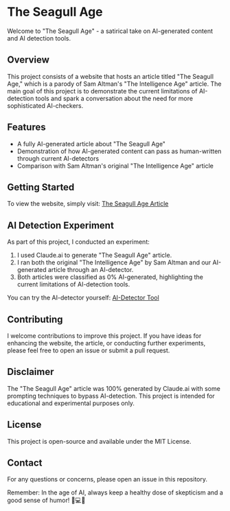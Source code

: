 # The Seagull Age

Welcome to "The Seagull Age" - a satirical take on AI-generated content and AI detection tools.

## Overview

This project consists of a website that hosts an article titled "The Seagull Age," which is a parody of Sam Altman's "The Intelligence Age" article. The main goal of this project is to demonstrate the current limitations of AI-detection tools and spark a conversation about the need for more sophisticated AI-checkers.

## Features

- A fully AI-generated article about "The Seagull Age"
- Demonstration of how AI-generated content can pass as human-written through current AI-detectors
- Comparison with Sam Altman's original "The Intelligence Age" article

## Getting Started

To view the website, simply visit: [The Seagull Age Article](https://sa.ingo-eichhorst.de)

## AI Detection Experiment

As part of this project, I conducted an experiment:
1. I used Claude.ai to generate "The Seagull Age" article.
2. I ran both the original "The Intelligence Age" by Sam Altman and our AI-generated article through an AI-detector.
3. Both articles were classified as 0% AI-generated, highlighting the current limitations of AI-detection tools.

You can try the AI-detector yourself: [AI-Detector Tool](https://quillbot.com/ai-content-detector)

## Contributing

I welcome contributions to improve this project. If you have ideas for enhancing the website, the article, or conducting further experiments, please feel free to open an issue or submit a pull request.

## Disclaimer

The "The Seagull Age" article was 100% generated by Claude.ai with some prompting techniques to bypass AI-detection. This project is intended for educational and experimental purposes only.

## License

This project is open-source and available under the MIT License.

## Contact

For any questions or concerns, please open an issue in this repository.

Remember: In the age of AI, always keep a healthy dose of skepticism and a good sense of humor! 🦅💻🤖
